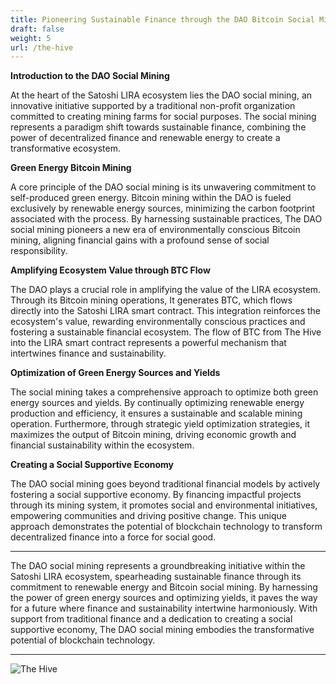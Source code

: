 ```yaml
---
title: Pioneering Sustainable Finance through the DAO Bitcoin Social Mining
draft: false
weight: 5
url: /the-hive
---
```


**Introduction to the DAO Social Mining**

At the heart of the Satoshi LIRA ecosystem lies the DAO social mining, an
innovative initiative supported by a traditional non-profit
organization committed to creating mining farms for social purposes.
The social mining represents a paradigm shift towards sustainable finance,
combining the power of decentralized finance and renewable energy 
to create a transformative ecosystem.

**Green Energy Bitcoin Mining**

A core principle of the DAO social mining is its unwavering commitment to
self-produced green energy. Bitcoin mining within the DAO is fueled
exclusively by renewable energy sources, minimizing the carbon
footprint associated with the process. By harnessing sustainable
practices, The DAO social mining pioneers a new era of environmentally conscious
Bitcoin mining, aligning financial gains with a profound sense of
social responsibility.

**Amplifying Ecosystem Value through BTC Flow**

The DAO plays a crucial role in amplifying the value of the
LIRA ecosystem. Through its Bitcoin mining operations, It 
generates BTC, which flows directly into the Satoshi LIRA smart contract. This
integration reinforces the ecosystem's value, rewarding
environmentally conscious practices and fostering a sustainable
financial ecosystem. The flow of BTC from The Hive into the LIRA smart
contract represents a powerful mechanism that intertwines finance and
sustainability.

**Optimization of Green Energy Sources and Yields**

The social mining takes a comprehensive approach to optimize both green energy
sources and yields. By continually optimizing renewable energy
production and efficiency, it ensures a sustainable and scalable
mining operation. Furthermore, through strategic yield optimization
strategies, it maximizes the output of Bitcoin mining, driving
economic growth and financial sustainability within the ecosystem.

**Creating a Social Supportive Economy**

The DAO social mining goes beyond traditional financial models by actively
fostering a social supportive economy. By financing impactful projects
through its mining system, it promotes social and environmental
initiatives, empowering communities and driving positive change. This
unique approach demonstrates the potential of blockchain technology to
transform decentralized finance into a force for social good.


---

The DAO social mining represents a groundbreaking initiative within the Satoshi
LIRA ecosystem, spearheading sustainable finance through its
commitment to renewable energy and Bitcoin social mining. By
harnessing the power of green energy sources and optimizing yields,
it paves the way for a future where finance and sustainability
intertwine harmoniously. With support from traditional finance and a
dedication to creating a social supportive economy, The DAO social mining embodies
the transformative potential of blockchain technology.

---

![The Hive](/images/The-hive-final.png)
